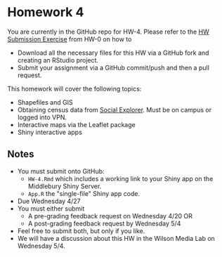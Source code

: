 # Homework 4

You are currently in the GitHub repo for HW-4. Please refer to the [HW Submission 
Exercise](https://github.com/Middlebury-Data-Science/HW-0#hw-submission-exercise)
from HW-0 on how to

* Download all the necessary files for this HW via a GitHub fork and creating an RStudio project.
* Submit your assignment via a GitHub commit/push and then a pull request.

This homework will cover the following topics:

* Shapefiles and GIS
* Obtaining census data from [Social Explorer](http://www.socialexplorer.com/).
Must be on campus or logged into VPN.
* Interactive maps via the Leaflet package
* Shiny interactive apps



## Notes

* You must submit onto GitHub:
    + `HW-4.Rmd` which includes a working link to your Shiny app on the
    Middlebury Shiny Server.
    + `App.R` the "single-file" Shiny app code.
* Due Wednesday 4/27
* You must either submit
    + A pre-grading feedback request on Wednesday 4/20 OR
    + A post-grading feedback request by Wednesday 5/4
* Feel free to submit both, but only if you like.  
* We will have a discussion about this HW in the Wilson Media Lab on Wednesday
5/4.

